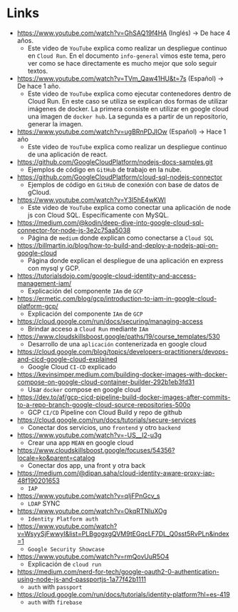 # Links

- https://www.youtube.com/watch?v=GhSAQ19f4HA (Inglés) -> De hace 4 años.
    - Este video de `YouTube` explica como realizar un despliegue continuo en `Cloud Run`. En el documento `info-general` vimos este tema, pero ver como se hace directamente es mucho mejor que solo seguir textos.
- https://www.youtube.com/watch?v=TVm_Qaw41HU&t=7s (Español) -> De hace 1 año.
    - Este video de `YouTube` explica como ejecutar contenedores dentro de Cloud Run. En este caso se utiliza se explican dos formas de utilizar imágenes de docker. La primera consiste en utilizar en google cloud una imagen de `docker hub`. La segunda es a partir de un repositorio, generar la imagen.
- https://www.youtube.com/watch?v=ugBRnPDJIOw (Español) -> Hace 1 año
    - Este video de `YouTube` explica como realizar un despliegue continuo de una aplicación de react.
- https://github.com/GoogleCloudPlatform/nodejs-docs-samples.git
    - Ejemplos de código en `GitHub` de trabajo en la nube.
- https://github.com/GoogleCloudPlatform/cloud-sql-nodejs-connector
    - Ejemplos de código en `GitHub` de conexión con base de datos de gCloud.
- https://www.youtube.com/watch?v=Y3I5hE4wKWI
    - Este video de `YouTube` explica como conectar una aplicación de node js con Cloud SQL. Específicamente con MySQL.
- https://medium.com/@kodin/deep-dive-into-google-cloud-sql-connector-for-node-js-3e2c75aa5038
    - Página de `medium` donde explican como conectarse a `Cloud SQL`
- https://billmartin.io/blog/how-to-build-and-deploy-a-nodejs-api-on-google-cloud
    - Página donde explican el despliegue de una aplicación en express con mysql y GCP.
- https://tutorialsdojo.com/google-cloud-identity-and-access-management-iam/
    - Explicación del componente `IAm` de `GCP`
- https://ermetic.com/blog/gcp/introduction-to-iam-in-google-cloud-platform-gcp/
    - Explicación del componente `IAm` de `GCP`
- https://cloud.google.com/run/docs/securing/managing-access
    - Brindar acceso a `Cloud Run` mediante `IAm`
- https://www.cloudskillsboost.google/paths/19/course_templates/530
    - Desarrollo de una `aplicación` contenerizada en google cloud
- https://cloud.google.com/blog/topics/developers-practitioners/devops-and-cicd-google-cloud-explained
    - Google Cloud `CI-CD` explicado
- https://kevinsimper.medium.com/building-docker-images-with-docker-compose-on-google-cloud-container-builder-292b1eb3fd31
    - Usar `docker` compose en google cloud
- https://dev.to/af/gcp-cicd-pipeline-build-docker-images-after-commits-to-a-repo-branch-google-cloud-source-repositories-500o
    - GCP `CI/CD` Pipeline con Cloud Build y repo de github
- https://cloud.google.com/run/docs/tutorials/secure-services
    - Conectar dos servicios, uno `frontend` y otro `backend`
- https://www.youtube.com/watch?v=-US__I2-u3g
    - Crear una app `MEAN` en google cloud
- https://www.cloudskillsboost.google/focuses/54356?locale=ko&parent=catalog
    - Conectar dos app, una front y otra back
- https://medium.com/@dipan.saha/cloud-identity-aware-proxy-iap-48f190201653
    - `IAP`
- https://www.youtube.com/watch?v=qIjFPnGcv_s
    - `LDAP` SYNC
- https://www.youtube.com/watch?v=OkqRTNluXOg
    - `Identity Platform auth`
- https://www.youtube.com/watch?v=WsyySjFwwyI&list=PLBgogxgQVM9tEGqcLF7DL_Q0sst5RvPLn&index=1
    - `Google Security Showcase`
- https://www.youtube.com/watch?v=rmQovUuR5O4
    - Explicación de `cloud run`
- https://medium.com/nerd-for-tech/google-oauth2-0-authentication-using-node-js-and-passportjs-1a77f42b1111
    - `auth` with `passport`
- https://cloud.google.com/run/docs/tutorials/identity-platform?hl=es-419
    - `auth` with `firebase`